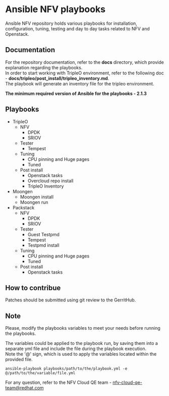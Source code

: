 # Ansible NFV playbooks
Ansible NFV repository holds various playbooks for installation, configuration, tuning, testing and day to day tasks related to NFV and Openstack.

## Documentation
For the repository documentation, refer to the **docs** directory, which provide explanation regarding the playbooks.  
In order to start working with TripleO environment, refer to the following doc - **docs/tripleo/post_install/tripleo_inventory.md**.  
The playbook will generate an inventory file for the tripleo environment.

**The minimum required version of Ansible for the playbooks - 2.1.3**

## Playbooks
* TripleO
    * NFV
      * DPDK
      * SRIOV
    * Tester
      * Tempest
    * Tuning
      * CPU pinning and Huge pages
      * Tuned
    * Post install
      * Openstack tasks
      * Overcloud repo install
      * TripleO Inventory
* Moongen
    * Moongen install
    * Moongen run
* Packstack
    * NFV
      * DPDK
      * SRIOV
    * Tester
      * Guest Testpmd
      * Tempest
      * Testpmd install
    * Tuning
      * CPU pinning and Huge pages
      * Tuned
    * Post install
      * Openstack tasks

## How to contribue
Patches should be submitted using git review to the GerritHub.

## Note
Please, modify the playbooks variables to meet your needs before running the playbooks.

The variables could be applied to the playbook run, by saving them into a separate yml file and include the file during the playbook execution.  
Note the '@' sign, which is used to apply the variables located within the provided file.

```
ansible-playbook playbooks/path/to/the/playbook.yml -e @/path/to/the/variable/file.yml
```

For any question, refer to the NFV Cloud QE team - nfv-cloud-qe-team@redhat.com
